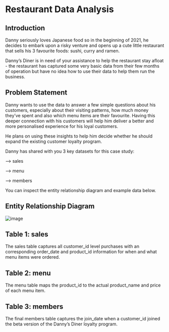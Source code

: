# Restaurant Data Analysis

## Introduction

Danny seriously loves Japanese food so in the beginning of 2021, he decides to embark upon a risky venture and opens up a cute little restaurant that sells his 3 favourite foods: sushi, curry and ramen.

Danny’s Diner is in need of your assistance to help the restaurant stay afloat - the restaurant has captured some very basic data from their few months of operation but have no idea how to use their data to help them run the business.

## Problem Statement

Danny wants to use the data to answer a few simple questions about his customers, especially about their visiting patterns, how much money they’ve spent and also which menu items are their favourite. Having this deeper connection with his customers will help him deliver a better and more personalised experience for his loyal customers.

He plans on using these insights to help him decide whether he should expand the existing customer loyalty program.

Danny has shared with you 3 key datasets for this case study:

--> sales

--> menu

--> members

You can inspect the entity relationship diagram and example data below.

## Entity Relationship Diagram

![image](https://user-images.githubusercontent.com/66130538/234349195-d4f8f82d-96d6-40ec-b24a-ce81204aa7e4.png)

## Table 1: sales
The sales table captures all customer_id level purchases with an corresponding order_date and product_id information for when and what menu items were ordered.

## Table 2: menu
The menu table maps the product_id to the actual product_name and price of each menu item.

## Table 3: members
The final members table captures the join_date when a customer_id joined the beta version of the Danny’s Diner loyalty program.
